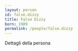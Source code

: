 ```yaml
---
layout: person
id: false.dizzy
title: False Dizzy
born: 1989
permalink: /people/false.dizzy
---
```


Dettagli della persona 